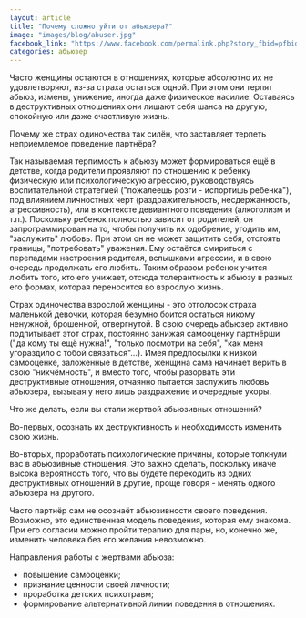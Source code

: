 ```yaml
---
layout: article
title: "Почему сложно уйти от абьюзера?"
image: "images/blog/abuser.jpg"
facebook_link: "https://www.facebook.com/permalink.php?story_fbid=pfbid0XNvApbMtyQyywYJZ1UPEhyrfjZwhCX3BSVFzYhdDAyi4x4pwJmaJFpQpxRNZaTnSl&id=100090928022478"
categories: абьюзер
---
```


Часто женщины остаются в отношениях, которые абсолютно их не удовлетворяют, из-за страха остаться одной. При этом они терпят абьюз, измены, унижение, иногда даже физическое насилие. Оставаясь в деструктивных отношениях они лишают себя шанса на другую,  спокойную или даже счастливую жизнь.

<!--more-->

Почему же страх одиночества так силён, что заставляет терпеть неприемлемое поведение партнёра?

Так называемая терпимость к абьюзу может формироваться ещё в детстве, когда родители проявляют по отношению к ребенку физическую или психологическую агрессию, руководствуясь воспитательной стратегией ("пожалеешь розги - испортишь ребенка"), под влиянием личностных черт (раздражительность, несдержанность, агрессивность), или в контексте девиантного поведения (алкоголизм и т.п.). Поскольку ребенок полностью зависит от родителей, он запрограммирован на то, чтобы получить их одобрение, угодить им, "заслужить" любовь. При этом он не может защитить себя, отстоять границы, "потребовать" уважения. Ему остаётся смириться с перепадами настроения родителя, вспышками агрессии, и в свою очередь продолжать его любить. Таким образом ребенок учится любить того, кто его унижает, отсюда толерантность к абьюзу в разных его формах, которая переносится во взрослую жизнь.

Страх одиночества взрослой женщины - это отголосок страха маленькой девочки, которая безумно боится остаться никому ненужной, брошенной, отвергнутой.
В свою очередь абьюзер активно подпитывает этот страх, постоянно занижая самооценку партнёрши ("да кому ты ещё нужна!", "только посмотри на себя", "как меня угораздило с тобой связаться"...). Имея предпосылки к низкой самооценке, заложенные в детстве, женщина сама начинает верить в свою "никчёмность", и вместо того, чтобы разорвать эти деструктивные отношения, отчаянно пытается заслужить любовь абьюзера, вызывая у него лишь раздражение и очередные укоры.

Что же делать, если вы стали жертвой абьюзивных отношений?

Во-первых, осознать их деструктивность и необходимость изменить свою жизнь.

Во-вторых, проработать психологические причины, которые толкнули вас в абьюзивные отношения. Это важно сделать, поскольку иначе высока вероятность того, что вы будете переходить из одних деструктивных отношений в другие, проще говоря - менять одного абьюзера на другого.

Часто партнёр сам не осознаёт абьюзивности своего поведения. Возможно, это единственная модель поведения, которая ему знакома. При его согласии можно пройти терапию для пары, но, конечно же, изменить человека без его желания невозможно.

Направления работы с жертвами абьюза:
- повышение самооценки;
- признание ценности своей личности;
- проработка детских психотравм;
- формирование альтернативной линии поведения в отношениях.
